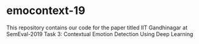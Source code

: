 # emocontext-19
This repository contains our code for the paper titled IIT Gandhinagar at SemEval-2019 Task 3: Contextual Emotion Detection Using Deep Learning
